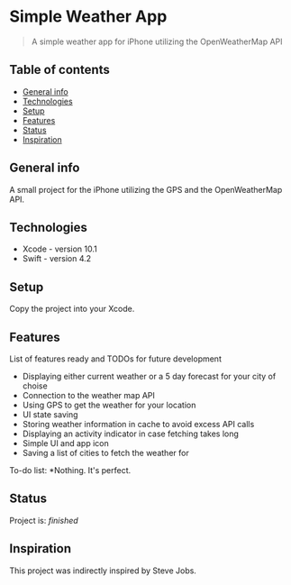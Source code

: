 # Simple Weather App
> A simple weather app for iPhone utilizing the OpenWeatherMap API

## Table of contents
* [General info](#general-info)
* [Technologies](#technologies)
* [Setup](#setup)
* [Features](#features)
* [Status](#status)
* [Inspiration](#inspiration)

## General info
A small project for the iPhone utilizing the GPS and the OpenWeatherMap API.

## Technologies
* Xcode - version 10.1
* Swift - version 4.2

## Setup
Copy the project into your Xcode.

## Features
List of features ready and TODOs for future development
* Displaying either current weather or a 5 day forecast for your city of choise
* Connection to the weather map API
* Using GPS to get the weather for your location
* UI state saving
* Storing weather information in cache to avoid excess API calls
* Displaying an activity indicator in case fetching takes long
* Simple UI and app icon
* Saving a list of cities to fetch the weather for

To-do list:
*Nothing. It's perfect.

## Status
Project is: _finished_

## Inspiration
This project was indirectly inspired by Steve Jobs.
